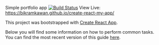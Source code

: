Simple portfolio app [![Build Status](https://travis-ci.org/{bikramkawan}/{create-react-my-app}.png?branch=master)](https://travis-ci.org/{bikramkawan}/{create-react-my-app})
View Live: https://bikramkawan.github.io/create-react-my-app/ 

This project was bootstrapped with [Create React App](https://github.com/facebookincubator/create-react-app).

Below you will find some information on how to perform common tasks.<br>
You can find the most recent version of this guide [here](https://github.com/facebookincubator/create-react-app/blob/master/packages/react-scripts/template/README.md).
